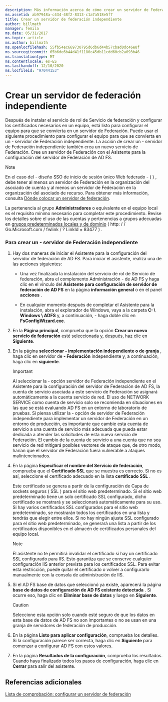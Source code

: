 ```yaml
---
description: Más información acerca de cómo crear un servidor de Federación de Stand-Alone
ms.assetid: ab97948a-c434-48f2-8313-c1a7a518e5f7
title: Crear un servidor de federación independiente
author: billmath
manager: femila
ms.date: 05/31/2017
ms.topic: article
ms.author: billmath
ms.openlocfilehash: 55fb54ec669730795d6db6d44b57cbad0dc46e8f
ms.sourcegitcommit: 65b6de6b44d41f1180c45db11cdd60cb2a093b46
ms.translationtype: MT
ms.contentlocale: es-ES
ms.lasthandoff: 12/10/2020
ms.locfileid: "97044153"
---
```

# <a name="create-a-stand-alone-federation-server"></a>Crear un servidor de federación independiente

Después de instalar el servicio de rol de Servicio de federación y configurar los certificados necesarios en un equipo, está listo para configurar el equipo para que se convierta en un servidor de Federación. Puede usar el siguiente procedimiento para configurar el equipo para que se convierta en un \- servidor de Federación independiente. La acción de crear un \- servidor de Federación independiente también crea un nuevo servicio de Federación. Cree un servidor de Federación con el Asistente para la configuración del servidor de Federación de AD FS.

> [!NOTE]
> En el caso del \- diseño SSO de inicio de sesión único Web federado \- \( \) , debe tener al menos un servidor de Federación en la organización del asociado de cuenta y al menos un servidor de Federación en la organización del asociado de recurso. Para obtener más información, consulta [Dónde colocar un servidor de federación](/previous-versions/windows/it-pro/windows-server-2012-R2-and-2012/dd807127(v=ws.11)).

La pertenencia al grupo **Administradores** o equivalente en el equipo local es el requisito mínimo necesario para completar este procedimiento.  Revise los detalles sobre el uso de las cuentas y pertenencias a grupos adecuadas en [grupos predeterminados locales y de dominio](https://go.microsoft.com/fwlink/?LinkId=83477) \( http: \/ \/ Go.Microsoft.com \/ fwlink \/ ? LinkId \= 83477 \) .

### <a name="to-create-a-stand-alone-federation-server"></a>Para crear un \- servidor de Federación independiente

1.  Hay dos maneras de iniciar el Asistente para la configuración del servidor de federación de AD FS. Para iniciar el asistente, realiza una de las acciones siguientes:

    -   Una vez finalizada la instalación del servicio de rol de Servicio de federación, abra el complemento Administración \- de AD FS y haga clic en el vínculo del **Asistente para configuración de servidor de federación de AD FS** en la página **información general** o en el panel **acciones** .

    -   En cualquier momento después de completar el Asistente para la instalación, abra el explorador de Windows, vaya a la carpeta **C: \\ Windows \\ ADFS** y, a continuación, \- haga doble clic en **FsConfigWizard.exe**.

2.  En la **Página principal**, comprueba que la opción **Crear un nuevo servicio de federación** esté seleccionada y, después, haz clic en **Siguiente**.

3.  En la página **seleccionar \- implementación independiente o de granja** , haga clic en servidor de **\- Federación** independiente y, a continuación, haga clic en **siguiente**.

    > [!IMPORTANT]
    > Al seleccionar la \- opción servidor de Federación independiente en el Asistente para la configuración del servidor de Federación de AD FS, la cuenta de servicio asociada a este servicio de Federación se asignará automáticamente a la cuenta servicio de red. El uso de NETWORK SERVICE como cuenta de servicio solo se recomienda en situaciones en las que se está evaluando AD FS en un entorno de laboratorio de pruebas. Si piensa utilizar la \- opción de servidor de Federación independiente para implementar un servidor de Federación en un entorno de producción, es importante que cambie esta cuenta de servicio a una cuenta de servicio más adecuada que pueda estar dedicada a atender las solicitudes de esta nueva servicio de Federación. El cambio de la cuenta de servicio a una cuenta que no sea servicio de red mitigará posibles vectores de ataque que, de otro modo, harían que el servidor de Federación fuera vulnerable a ataques malintencionados.

4.  En la página **Especificar el nombre del Servicio de federación**, comprueba que el **Certificado SSL** que se muestra es correcto. Si no es así, seleccione el certificado adecuado en la lista **certificado SSL** .

    Este certificado se genera a partir de la configuración de Capa de sockets seguros \( SSL \) para el sitio web predeterminado. Si el sitio web predeterminado tiene un solo certificado SSL configurado, dicho certificado se mostrará y se seleccionará automáticamente para su uso. Si hay varios certificados SSL configurados para el sitio web predeterminado, se mostrarán todos los certificados en una lista y tendrás que elegir entre ellos. Si no hay ningún ajuste SSL configurado para el sitio web predeterminado, se generará una lista a partir de los certificados disponibles en el almacén de certificados personales del equipo local.

    > [!NOTE]
    > El asistente no te permitirá invalidar el certificado si hay un certificado SSL configurado para IIS. Esto garantiza que se conserve cualquier configuración IIS anterior prevista para los certificados SSL. Para evitar esta restricción, puede quitar el certificado o volver a configurarlo manualmente con la consola de administración de IIS.

5.  Si el AD FS base de datos que seleccionó ya existe, aparecerá la página **base de datos de configuración de AD FS existente detectada** . Si ocurre eso, haga clic en **Eliminar base de datos** y luego en **Siguiente**.

    > [!CAUTION]
    > Seleccione esta opción solo cuando esté seguro de que los datos en esta base de datos de AD FS no son importantes o no se usan en una granja de servidores de federación de producción.

6.  En la página **Listo para aplicar configuración**, comprueba los detalles. Si la configuración parece ser correcta, haga clic en **Siguiente** para comenzar a configurar AD FS con estos valores.

7.  En la página **Resultados de la configuración**, comprueba los resultados. Cuando haya finalizado todos los pasos de configuración, haga clic en **Cerrar**  para salir del asistente.

## <a name="additional-references"></a>Referencias adicionales
[Lista de comprobación: configurar un servidor de federación](Checklist--Setting-Up-a-Federation-Server.md)

